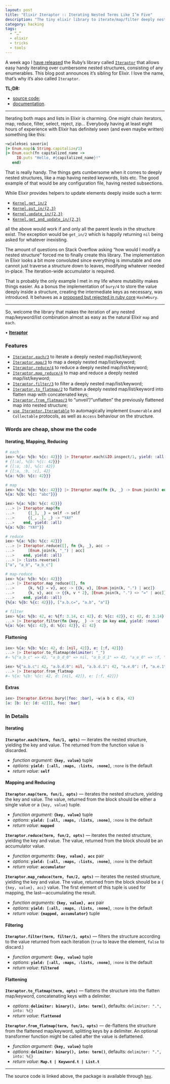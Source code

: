 ```yaml
---
layout: post
title: "Elixir Iteraptor :: Iterating Nested Terms Like I’m Five"
description: "The tiny elixir library to iterate/map/filter deeply nested structures in Elixir"
category: hacking
tags:
  - “…”
  - elixir
  - tricks
  - tools
---
```


A week ago I [have released](http://rocket-science.ru/hacking/2018/03/29/iteraptor-for-the-rescue)
the Ruby’s library called [`Iteraptor`](https://github.com/am-kantox/iteraptor)
that allows easy handy iterating over cumbersome nested structures, consisting
of any enumerables. This blog post announces it’s sibling for Elixir.
I love the name, that’s why it’s also called `Iteraptor`.

**TL;DR:**

- [source code](https://github.com/am-kantox/elixir-iteraptor);
- [documentation](https://hexdocs.pm/iteraptor/Iteraptor.html).

---

Iterating both maps and lists in Elixir is charming. One might chain iterators,
map, reduce, filter, select, reject, zip... Everybody having at least eight
hours of experience with Elixir has definitely seen (and even maybe written)
something like this:

```ruby
~w|aleksei saverio|
|> Enum.map(& String.capitalize/1)
|> Enum.each(fn capitalized_name ->
     IO.puts "Hello, #{capitalized_name}!"
   end)
```

That is really handy. The things gets cumbersome when it comes to deeply nested
structures, like a map having nested keywords, lists etc. The good example of
that would be any configuration file, having nested subsections.

While Elixir provides helpers to update elements deeply inside such a term:

- [`Kernel.get_in/2`](https://hexdocs.pm/elixir/Kernel.html#get_in/2)
- [`Kernel.put_in/{2,3}`](https://hexdocs.pm/elixir/Kernel.html#put_in/2)
- [`Kernel.update_in/{2,3}`](https://hexdocs.pm/elixir/Kernel.html#update_in/2)
- [`Kernel.get_and_update_in/{2,3}`](https://hexdocs.pm/elixir/Kernel.html#get_and_update_in/2)

all the above would work if and only all the parent levels in the structure exist.
The exception would be `get_in/2` which is happily returning `nil` being asked
for whatever inexisting.

The amount of questions on Stack Overflow asking “how would I modify a nested
structure” forced me to finally create this library. The implementation in Elixir
looks a bit more convoluted since everything is immutable and one cannot just
traverse a structure down to leaves, modifying whatever needed in-place.
The iteration-wide accumulator is required.

That is probably the only example I met in my life where mutability makes things
easier. As a bonus the implementation of `bury/4` to store the value deeply inside
a structure, creating the intermediate keys as necessary, was introduced.
It behaves as a [proposed but rejected in ruby core](https://bugs.ruby-lang.org/issues/11747)
`Hash#bury`.

---

So, welcome the library that makes the iteration of any nested map/keyword/list
combination almost as easy as the natural Elixir `map` and `each`.

• [**Iteraptor**](https://github.com/am-kantox/elixir-iteraptor)

### Features

- [`Iteraptor.each/3`](https://hexdocs.pm/iteraptor/Iteraptor.html#each/3)
  to iterate a deeply nested map/list/keyword;
- [`Iteraptor.map/3`](https://hexdocs.pm/iteraptor/Iteraptor.html#map/3)
  to map a deeply nested map/list/keyword;
- [`Iteraptor.reduce/4`](https://hexdocs.pm/iteraptor/Iteraptor.html#reduce/4)
  to reduce a deeply nested map/list/keyword;
- [`Iteraptor.map_reduce/4`](https://hexdocs.pm/iteraptor/Iteraptor.html#map_reduce/4)
  to map and reduce a deeply nested map/list/keyword;
- [`Iteraptor.filter/3`](https://hexdocs.pm/iteraptor/Iteraptor.html#filter/3)
  to filter a deeply nested map/list/keyword;
- [`Iteraptor.to_flatmap/2`](https://hexdocs.pm/iteraptor/Iteraptor.html#to_flatmap/2)
  to flatten a deeply nested map/list/keyword into
  flatten map with concatenated keys;
- [`Iteraptor.from_flatmap/3`](https://hexdocs.pm/iteraptor/Iteraptor.html#from_flatmap/3)
  to “unveil”/“unflatten” the previously flattened map into nested structure;
- [`use Iteraptor.Iteraptable`](https://hexdocs.pm/iteraptor/Iteraptor.Iteraptable.html)
  to automagically implement `Enumerable` and `Collectable` protocols, as well as
  `Access` behaviour on the structure.

### Words are cheap, show me the code

#### Iterating, Mapping, Reducing

```elixir
# each
iex> %{a: %{b: %{c: 42}}} |> Iteraptor.each(&IO.inspect/1, yield: :all)
# {[:a], %{b: %{c: 42}}}
# {[:a, :b], %{c: 42}}
# {[:a, :b, :c], 42}
%{a: %{b: %{c: 42}}}

# map
iex> %{a: %{b: %{c: 42}}} |> Iteraptor.map(fn {k, _} -> Enum.join(k) end)
%{a: %{b: %{c: "abc"}}}

iex> %{a: %{b: %{c: 42}}}
...> |> Iteraptor.map(fn
...>      {[_], _} = self -> self
...>      {[_, _], _} -> "YAY"
...>    end, yield: :all)
%{a: %{b: "YAY"}}

# reduce
iex> %{a: %{b: %{c: 42}}}
...> |> Iteraptor.reduce([], fn {k, _}, acc ->
...>      [Enum.join(k, "_") | acc]
...>    end, yield: :all)
...> |> :lists.reverse()
["a", "a_b", "a_b_c"]

# map-reduce
iex> %{a: %{b: %{c: 42}}}
...> |> Iteraptor.map_reduce([], fn
...>      {k, %{} = v}, acc -> {​{k, v}, [Enum.join(k, ".") | acc]}
...>      {k, v}, acc -> {​{k, v * 2}, [Enum.join(k, ".") <> "=" | acc]}
...>    end, yield: :all)
{%{a: %{b: %{c: 42}}}, ["a.b.c=", "a.b", "a"]}

# filter
iex> %{a: %{b: 42, e: %{f: 3.14, c: 42}, d: %{c: 42}}, c: 42, d: 3.14}
...> |> Iteraptor.filter(fn {key, _} -> :c in key end, yield: :none)
%{a: %{e: %{c: 42}, d: %{c: 42}}, c: 42}
```

#### Flattening

```elixir
iex> %{a: %{b: %{c: 42, d: [nil, 42]}, e: [:f, 42]}}
...> |> Iteraptor.to_flatmap(delimiter: "_")
#⇒ %{"a_b_c" => 42, "a_b_d_0" => nil, "a_b_d_1" => 42, "a_e_0" => :f, "a_e_1" => 42}

iex> %{"a.b.c": 42, "a.b.d.0": nil, "a.b.d.1": 42, "a.e.0": :f, "a.e.1": 42}
...> |> Iteraptor.from_flatmap
#⇒ %{a: %{b: %{c: 42, d: [nil, 42]}, e: [:f, 42]}}
```

#### Extras

```elixir
iex> Iteraptor.Extras.bury([foo: :bar], ~w|a b c d|a, 42)
[a: [b: [c: [d: 42]]], foo: :bar]
```

### In Details

#### Iterating

**`Iteraptor.each(term, fun/1, opts)`** — iterates the nested structure, yielding
the key and value. The returned from the function value is discarded.

- _function argument:_ **`{key, value}`** tuple
- _options_: **`yield: [:all, :maps, :lists, :none]`**, `:none` is the default
- _return value_: **`self`**

#### Mapping and Reducing

**`Iteraptor.map(term, fun/1, opts)`** — iterates the nested structure,
yielding the key and value. The value, returned from the block
should be either a single value or a `{key, value}` tuple.

- _function argument:_ **`{key, value}`** tuple
- _options_: **`yield: [:all, :maps, :lists, :none]`**, `:none` is the default
- _return value_: **`mapped`**

**`Iteraptor.reduce(term, fun/2, opts)`** — iterates the nested structure,
yielding the key and value. The value, returned from the block
should be an accumulator value.

- _function arguments:_ **`{key, value}, acc`** pair
- _options_: **`yield: [:all, :maps, :lists, :none]`**, `:none` is the default
- _return value_: **`accumulator`**

**`Iteraptor.map_reduce(term, fun/2, opts)`** — iterates the nested structure,
yielding the key and value. The value, returned from the block
should be a `{​{key, value}, acc}` value. The first element of this tuple is
used for mapping, the last—accumulating the result.

- _function arguments:_ **`{key, value}, acc`** pair
- _options_: **`yield: [:all, :maps, :lists, :none]`**, `:none` is the default
- _return value_: **`{mapped, accumulator}`** tuple

#### Filtering

**`Iteraptor.filter(term, filter/1, opts)`** — filters the structure
according to the value returned from each iteration (`true` to leave
the element, `false` to discard.)

- _function argument:_ **`{key, value}`** tuple
- _options_: **`yield: [:all, :maps, :lists, :none]`**, `:none` is the default
- _return value_: **`filtered`**

#### Flattening

**`Iteraptor.to_flatmap(term, opts)`** — flattens the structure into
the flatten map/keyword, concatenating keys with a delimiter.

- _options_: **`delimiter: binary(), into: term()`**,
  defaults: `delimiter: ".", into: %{}`
- _return value_: **`flattened`**

**`Iteraptor.from_flatmap(term, fun/1, opts)`** — de-flattens the structure from
the flattened map/keyword, splitting keys by a delimiter. An optional transformer
function might be called after the value is deflattened.

- _function argument:_ **`{key, value}`** tuple
- _options_: **`delimiter: binary(), into: term()`**,
  defaults: `delimiter: ".", into: %{}`
- _return value_: **`Map.t | Keyword.t | List.t`**

---

The source code is linked above, the package is available through
[`hex`](https://hex.pm/packages/iteraptor).
